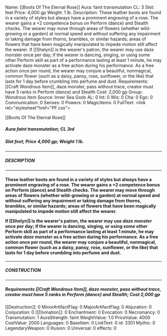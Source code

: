 Name: [[Boots Of The Eternal Rose]]
Aura: faint transmutation
CL: 3
Slot: feet
Price: 4,000 gp
Weight: 1 lb.
Description: These leather boots are found in a variety of styles but always have a prominent engraving of a rose. The wearer gains a +2 competence bonus on Perform (dance) and Stealth checks. The wearer may move through areas of flowers (whether wild-growing or a garden) at normal speed and without suffering any impairment or taking damage from thorns, brambles, or similar hazards; areas of flowers that have been magically manipulated to impede motion still affect the wearer. If [[Shelyn]] is the wearer's patron, the wearer may use daze monster once per day; if the wearer is dancing, singing, or using some other Perform skill as part of a performance lasting at least 1 minute, he may activate daze monster as a free action during his performance. As a free action once per round, the wearer may conjure a beautiful, nonmagical, common flower (such as a daisy, pansy, rose, sunflower, or the like) that lasts for 1 day before crumbling into perfume and dust.
Requirements: [[Craft Wondrous Item]], daze monster, pass without trace, creator must have 5 ranks in Perform (dance) and Stealth
Cost: 2,000 gp
Group: Wondrous Item
Source: Inner Sea Gods
AL: 0
Int: 0
Wis: 0
Cha: 0
Ego: 0
Communication: 0
Senses: 0
Powers: 0
MagicItems: 0
FullText: <link rel="stylesheet"href="PF.css"><div class="heading"><p class="alignleft">[[Boots Of The Eternal Rose]]</p><div style="clear: both;"></div></div><div><h5><b>Aura </b>faint transmutation; <b>CL </b>3rd</h5><h5><b>Slot </b>feet; <b>Price </b>4,000 gp; <b>Weight </b>1 lb.</h5></div><hr/><div><h5><b>DESCRIPTION</b></h5></div><hr/><div><h4><p>These leather boots are found in a variety of styles but always have a prominent engraving of a rose. The wearer gains a +2 competence bonus on Perform (dance) and Stealth checks. The wearer may move through areas of flowers (whether wild-growing or a garden) at normal speed and without suffering any impairment or taking damage from thorns, brambles, or similar hazards; areas of flowers that have been magically manipulated to impede motion still affect the wearer.</p><p>If [[Shelyn]] is the wearer's patron, the wearer may use <i>daze monster</i> once per day; if the wearer is dancing, singing, or using some other Perform skill as part of a performance lasting at least 1 minute, he may activate <i>daze monster</i> as a free action during his performance. As a free action once per round, the wearer may conjure a beautiful, nonmagical, common flower (such as a daisy, pansy, rose, sunflower, or the like) that lasts for 1 day before crumbling into perfume and dust.</p></h4></div><hr/><div><h5><b>CONSTRUCTION</b></h5></div><hr/><div><h5><b>Requirements </b>[[Craft Wondrous Item]], <i>daze monster</i>, <i>pass without trace</i>, creator must have 5 ranks in Perform (dance) and Stealth; <b>Cost </b>2,000 gp</h5></div>
[[Destruction]]: 0
MinorArtifactFlag: 0
MajorArtifactFlag: 0
Abjuration: 0
Conjuration: 0
[[Divination]]: 0
Enchantment: 0
Evocation: 0
Necromancy: 0
Transmutation: 1
AuraStrength: faint
WeightValue: 1.0
PriceValue: 4000
CostValue: 2000
Languages: 0
BaseItem: 0
LinkText: 0
id: 3301
Mythic: 0
LegendaryWeapon: 0
Illusion: 0
Universal: 0
effects: 0
